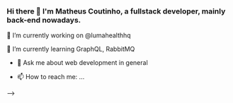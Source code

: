 ### Hi there 👋  I'm Matheus Coutinho, a fullstack developer, mainly back-end nowadays. 

🔭 I’m currently working on @lumahealthhq

🌱 I’m currently learning GraphQL, RabbitMQ

- 💬 Ask me about web development in general

- 📫 How to reach me: ...


-->
